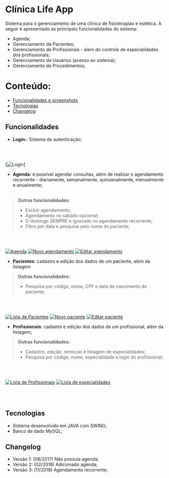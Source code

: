 # Clínica Life App
Sistema para o gerenciamento de uma clínica de fisioterapias e estética. A seguir é apresentado as principais funcionalidades do sistema:
- Agenda;
- Gerenciamento de Pacientes;
- Gerenciamento de Profissionais - além do controle de especialidades dos profissionais;
- Gerenciamento de Usuários (acesso ao sistema);
- Gerenciamento de Procedimentos;

# Conteúdo:

- [Funcionalidades e screenshots](https://github.com/laisfrigerio/ClinicaLifeApp#funcionalidades)
- [Tecnologias](https://github.com/laisfrigerio/ClinicaLifeApp#tecnologias)
- [Changelog](https://github.com/laisfrigerio/ClinicaLifeApp#Changelog)

## Funcionalidades

- **Login:**: Sistema de autenticação;

<br/><br/>

[![Login](https://raw.githubusercontent.com/laisfrigerio/ClinicaLifeApp/master/screens/login.png)]

- **Agenda:** é possível agendar consultas, além de realizar o agendamento recorrente - diariamente, semanalmente, quinzenalmente, mensalmente e anualmente;
<br/><br/>

> **Outras funcionalidades:** 
  > - Excluir agendamento;
  > - Agendamento no sábado opcional; 
  > - O domingo *SEMPRE* é ignorado no agendamento recorrente;
  > - Filtro por data e pesquina pelo nome do paciente;

<br/><br/>

[![Agenda](https://raw.githubusercontent.com/laisfrigerio/ClinicaLifeApp/master/screens/agenda.png)](https://raw.githubusercontent.com/laisfrigerio/ClinicaLifeApp/master/screens/agenda.png)
[![Novo agendamento](https://raw.githubusercontent.com/laisfrigerio/ClinicaLifeApp/master/screens/agendamento_novo.png)](https://raw.githubusercontent.com/laisfrigerio/ClinicaLifeApp/master/screens/agendamento_novo.png)
[![Editar agendamento](https://github.com/laisfrigerio/ClinicaLifeApp/blob/master/screens/agendamento_editar.png)](https://github.com/laisfrigerio/ClinicaLifeApp/blob/master/screens/agendamento_editar.png)

- <strong>Pacientes</strong>: cadastro e edição dos dados de um paciente, além da listagem

> **Outras funcionalidades:** 
  > - Pesquisa por código, nome, CPF e data de nascimento do paciente;

<br/><br/>

[![Lista de Pacientes](https://raw.githubusercontent.com/laisfrigerio/ClinicaLifeApp/master/screens/pacientes.png)](https://raw.githubusercontent.com/laisfrigerio/ClinicaLifeApp/master/screens/pacientes.png)
[![Novo paciente](https://raw.githubusercontent.com/laisfrigerio/ClinicaLifeApp/master/screens/paciente_novo.png)](https://raw.githubusercontent.com/laisfrigerio/ClinicaLifeApp/master/screens/paciente_novo.png)
[![Editar paciente](https://raw.githubusercontent.com/laisfrigerio/ClinicaLifeApp/master/screens/paciente_editar.png)](https://raw.githubusercontent.com/laisfrigerio/ClinicaLifeApp/master/screens/paciente_editar.png)

- <strong>Profissionais</strong>: cadastro e edição dos dados de um profissional, além da listagem;

> **Outras funcionalidades:** 
  > - Cadastro, edição, remoção e listagem de especialidades;
  > - Pesquisa por código, nome, especialidade e login do profissional;

<br/><br/>

[![Lista de Profissionais](https://raw.githubusercontent.com/laisfrigerio/ClinicaLifeApp/master/screens/profissionais.png)](https://raw.githubusercontent.com/laisfrigerio/ClinicaLifeApp/master/screens/profissionais.png)
[![Lista de especialidades](https://raw.githubusercontent.com/laisfrigerio/ClinicaLifeApp/master/screens/especialidades.png)](https://raw.githubusercontent.com/laisfrigerio/ClinicaLifeApp/master/screens/especialidades.png)

<br/><br/>

## Tecnologias

- Sistema desenvolvido em JAVA com SWING;
- Banco de dado MySQL;

## Changelog

- Versão 1: (08/2017) Não possuia agenda;
- Versão 2: (02/2018) Adicionado agenda;
- Versão 3: (11/2018) Agendamento recorrente;
